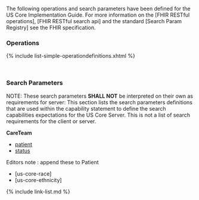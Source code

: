 The following operations and search parameters have been defined for the US Core Implementation Guide.  For more information on the [FHIR RESTful operations], [FHIR RESTful search api] and the standard [Search Param Registry] see the FHIR specification.

### Operations


  {% include list-simple-operationdefinitions.xhtml %}


<br />

### Search Parameters

NOTE: These search parameters **SHALL NOT** be interpreted on their own as requirements for server:
This section lists the search parameters definitions that are used within the capability statement to define the search capabilities expectations for the US Core Server.  This is not a list of search requirements for the client or server.


**CareTeam**
  - [patient](SearchParameter-us-core-careteam-patient.html)
  - [status](SearchParameter-us-core-careteam-status.html)



Editors note : append these to Patient
  - [us-core-race]
  - [us-core-ethnicity]

{% include link-list.md %}